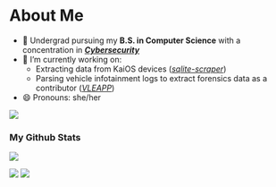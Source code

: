 <!--### Hi there 👋 -->
# **About Me**

- 📍 Undergrad pursuing my **B.S. in Computer Science** with a concentration in <u>**_Cybersecurity_**</u>
- 🔭 I’m currently working on:
    * Extracting data from KaiOS devices ([_sqlite-scraper_](https://github.com/joedinsmoor/sqlite_scraper)) 
    * Parsing vehicle infotainment logs to extract forensics data as a contributor ([_VLEAPP_](https://github.com/abrignoni/VLEAPP)) 
- 😄 Pronouns: she/her


<a href="https://github.com/phoenixrising1800">
    <img src="https://github-stats-alpha.vercel.app/api?username=phoenixrising1800&cc=22272e&tc=37BCF6&ic=fff&bc=0000">
</a>

### My Github Stats

![](http://github-profile-summary-cards.vercel.app/api/cards/profile-details?username=phoenixrising1800&theme=dracula) 

![](http://github-profile-summary-cards.vercel.app/api/cards/repos-per-language?username=phoenixrising1800&theme=dracula) 
![](http://github-profile-summary-cards.vercel.app/api/cards/most-commit-language?username=phoenixrising1800&theme=dracula)

<!-- 
**Currently Listening To:**
[![Apple Music GitHub profile](https://music-profile.rayriffy.com/theme/dark.svg?uid=000374.3682d1f8e273430396cbbc2e1e4353d8.1830)](https://github.com/rayriffy/apple-music-github-profile) --!> 
